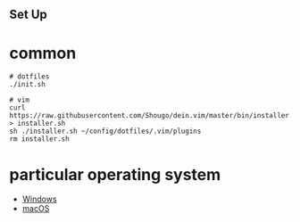 Set Up
-------

# common

```shell
# dotfiles
./init.sh

# vim
curl https://raw.githubusercontent.com/Shougo/dein.vim/master/bin/installer.sh > installer.sh
sh ./installer.sh ~/config/dotfiles/.vim/plugins
rm installer.sh

```

# particular operating system

- [Windows](env/Windows/README.md)
- [macOS](env/macOS/README.md)
